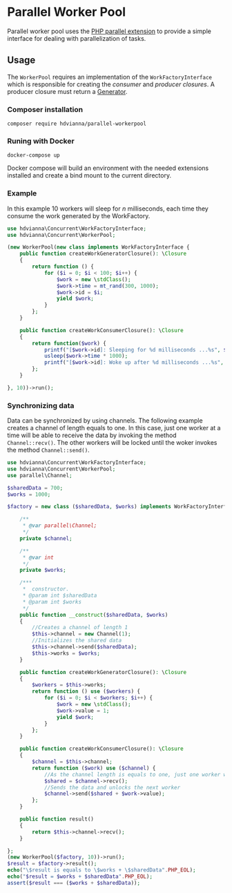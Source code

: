 # Parallel Worker Pool

Parallel worker pool uses the [PHP parallel extension](https://www.php.net/manual/en/book.parallel.php)
to provide a simple interface for dealing with parallelization 
of tasks.

## Usage

The `WorkerPool` requires an implementation of the `WorkFactoryInterface` 
which is responsible for creating the _consumer_ and _producer closures_. 
A producer closure must return a [Generator](https://www.php.net/manual/en/class.generator.php).

### Composer installation

`composer require hdvianna/parallel-workerpool`

### Runing with Docker

`docker-compose up`

Docker compose will build an environment with the needed extensions installed and create a bind mount to the current directory.

### Example

In this example 10 workers will sleep for _n_ milliseconds, each time they 
consume the work generated by the WorkFactory. 

```php
use hdvianna\Concurrent\WorkFactoryInterface;
use hdvianna\Concurrent\WorkerPool;

(new WorkerPool(new class implements WorkFactoryInterface {
    public function createWorkGeneratorClosure(): \Closure
    {
        return function () {
            for ($i = 0; $i < 100; $i++) {
                $work = new \stdClass();
                $work->time = mt_rand(300, 1000);
                $work->id = $i;
                yield $work;
            }
        };
    }

    public function createWorkConsumerClosure(): \Closure
    {
        return function($work) {
            printf("[$work->id]: Sleeping for %d milliseconds ...%s", $work->time, PHP_EOL);
            usleep($work->time * 1000);
            printf("[$work->id]: Woke up after %d milliseconds ...%s", $work->time, PHP_EOL);
        };
    }

}, 10))->run();
```  

### Synchronizing data

Data can be synchronized by using channels. The following example creates a channel of length equals to one. In this case, just one worker at a time will be able to receive the data by invoking the method `Channel::recv()`. The other workers will be locked until the woker invokes the method `Channel::send()`.

```php
use hdvianna\Concurrent\WorkFactoryInterface;
use hdvianna\Concurrent\WorkerPool;
use parallel\Channel;

$sharedData = 700;
$works = 1000;

$factory = new class ($sharedData, $works) implements WorkFactoryInterface {

    /**
     * @var parallel\Channel;
     */
    private $channel;

    /**
     * @var int
     */
    private $works;

    /***
     *  constructor.
     * @param int $sharedData
     * @param int $works
     */
    public function __construct($sharedData, $works)
    {
        //Creates a channel of length 1
        $this->channel = new Channel(1);
        //Initializes the shared data
        $this->channel->send($sharedData);
        $this->works = $works;
    }

    public function createWorkGeneratorClosure(): \Closure
    {
        $workers = $this->works;
        return function () use ($workers) {
            for ($i = 0; $i < $workers; $i++) {
                $work = new \stdClass();
                $work->value = 1;
                yield $work;
            }
        };
    }

    public function createWorkConsumerClosure(): \Closure
    {
        $channel = $this->channel;
        return function ($work) use ($channel) {
            //As the channel length is equals to one, just one worker will proceed. The others will wait
            $shared = $channel->recv();
            //Sends the data and unlocks the next worker
            $channel->send($shared + $work->value);
        };
    }

    public function result()
    {
        return $this->channel->recv();
    }

};
(new WorkerPool($factory, 10))->run();
$result = $factory->result();
echo("\$result is equals to \$works + \$sharedData".PHP_EOL);
echo("$result = $works + $sharedData".PHP_EOL);
assert($result === ($works + $sharedData));
```
